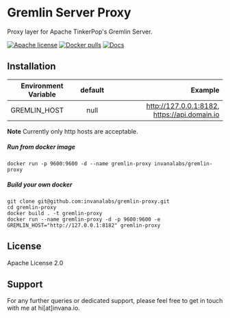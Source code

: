 # Gremlin Server Proxy 

Proxy layer for Apache TinkerPop's Gremlin Server. 


[![Apache license](https://img.shields.io/badge/license-Apache-blue.svg)](https://github.com/invanalabs/gremlin-proxy/blob/master/LICENSE) 
[![Docker pulls](https://img.shields.io/docker/pulls/invanalabs/gremlin-proxy)](https://hub.docker.com/r/invanalabs/gremlin-proxy)
[![Docs](https://img.shields.io/badge/docs-latest%20version-blue)](https://invana.io/docs.html)


## Installation


| Environment Variable        | default           | Example                            |
| --------------------------- |:-----------------:| ----------------------------------:|
| GREMLIN_HOST                | null              | http://127.0.0.1:8182, https://api.domain.io |
 
 
**Note** Currently only http hosts are acceptable.

##### Run from docker image
```shell script
docker run -p 9600:9600 -d --name gremlin-proxy invanalabs/gremlin-proxy
```
##### Build your own docker
```shell script
git clone git@github.com:invanalabs/gremlin-proxy.git
cd gremlin-proxy
docker build . -t gremlin-proxy 
docker run --name gremlin-proxy -d -p 9600:9600 -e GREMLIN_HOST="http://127.0.0.1:8182" gremlin-proxy 
```

## License 

Apache License 2.0

## Support

For any further queries or dedicated support, please feel free to get in touch with me at hi[at]invana.io.

